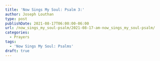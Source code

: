 ```yaml
---
title: 'Now Sings My Soul: Psalm 3:'
author: Joseph Louthan
type: post
publishDate: 2021-08-17T06:00:00-06:00
url: /now_sings_my_soul-psalm/2021-08-17-am-now_sings_my_soul-psalm/
categories:
  - Prayers
tags:
  - 'Now Sings My Soul: Psalms'
draft: true
---
```

<pre>
<div style="font-variant: small-caps;">

</div>

</pre>
